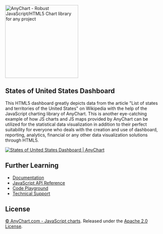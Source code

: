 [<img src="https://cdn.anychart.com/images/logo-transparent-segoe.png?2" width="234px" alt="AnyChart - Robust JavaScript/HTML5 Chart library for any project">](http://www.anychart.com)

## States of United States Dashboard
This HTML5 dashboard greatly depicts data from the article "List of states and territories of the United States" on Wikipedia with the help of the JavaScript charting library of AnyChart. This is another eye-catching example of how JS charts and JS maps provided by AnyChart can be utilized for the statistical data visualization in addition to their perfect suitability for everyone who deals with the creation and use of dashboard, reporting, analytics, financial or any other data visualization solutions through HTML5.

[<img src="http://static.anychart.com/images/github/states-of-united-states.png" alt="States of United States Dashboard | AnyChart">](http://anychart.com/solutions/web-audience/)

## Further Learning
* [Documentation](https://docs.anychart.com)
* [JavaScript API Reference](https://api.anychart.com)
* [Code Playground](https://playground.anychart.com)
* [Technical Support](https://anychart.com/support)

## License
[© AnyChart.com - JavaScript charts](http://www.anychart.com). Released under the [Apache 2.0 License](https://github.com/anychart-solutions/states-of-united-states-dashboard/blob/master/LICENSE).
